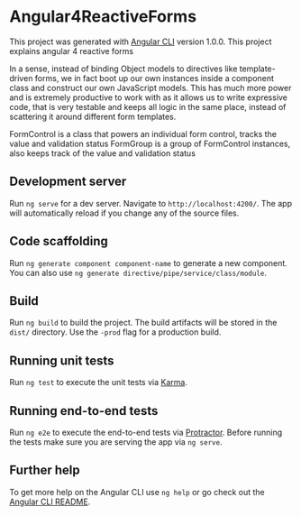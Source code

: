 # Angular4ReactiveForms

This project was generated with [Angular CLI](https://github.com/angular/angular-cli) version 1.0.0.
This project explains angular 4 reactive forms

In a sense, instead of binding Object models to directives like template-driven forms, we in fact boot up our own instances inside a component class and construct our own JavaScript models. This has much more power and is extremely productive to work with as it allows us to write expressive code, that is very testable and keeps all logic in the same place, instead of scattering it around different form templates.

FormControl is a class that powers an individual form control, tracks the value and validation status
FormGroup is a group of FormControl instances, also keeps track of the value and validation status 

## Development server

Run `ng serve` for a dev server. Navigate to `http://localhost:4200/`. The app will automatically reload if you change any of the source files.

## Code scaffolding

Run `ng generate component component-name` to generate a new component. You can also use `ng generate directive/pipe/service/class/module`.

## Build

Run `ng build` to build the project. The build artifacts will be stored in the `dist/` directory. Use the `-prod` flag for a production build.

## Running unit tests

Run `ng test` to execute the unit tests via [Karma](https://karma-runner.github.io).

## Running end-to-end tests

Run `ng e2e` to execute the end-to-end tests via [Protractor](http://www.protractortest.org/).
Before running the tests make sure you are serving the app via `ng serve`.

## Further help

To get more help on the Angular CLI use `ng help` or go check out the [Angular CLI README](https://github.com/angular/angular-cli/blob/master/README.md).
